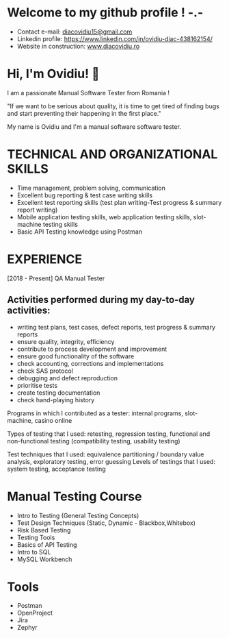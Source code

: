 
# Welcome to my github profile ! -.-

- Contact e-mail: diacovidiu15@gmail.com
- Linkedin profile: https://www.linkedin.com/in/ovidiu-diac-438162154/
- Website in construction: www.diacovidiu.ro


# Hi, I'm Ovidiu! 👋
I am a passionate Manual Software Tester from Romania !

"If we want to be serious about quality, it is time to get tired of finding bugs and start preventing their happening in the first place."


My name is Ovidiu and I'm a manual software software tester. 


# TECHNICAL AND ORGANIZATIONAL SKILLS
- Time management, problem solving, communication
- Excellent bug reporting & test case writing skills
- Excellent test reporting skills (test plan writing-Test progress & summary report writing)
- Mobile application testing skills, web application testing skills, slot-machine testing skills
- Basic API Testing knowledge using Postman

# EXPERIENCE
[2018 - Present] QA Manual Tester

Activities performed during my day-to-day activities:
-
- writing test plans, test cases, defect reports, test progress & summary reports
- ensure quality, integrity, efficiency
- contribute to process development and improvement
- ensure good functionality of the software
- check accounting, corrections and implementations
- check SAS protocol
- debugging and defect reproduction
- prioritise tests
- create testing documentation
- check hand-playing history

Programs in which I contributed as a tester: internal programs, slot-machine,
casino online

Types of testing that I used: retesting, regression testing, functional and non-functional testing (compatibility testing, usability testing)

Test techniques that I used: equivalence partitioning / boundary value analysis,
exploratory testing, error guessing
Levels of testings that I used: system testing, acceptance testing

# Manual Testing Course
- Intro to Testing (General Testing Concepts)
- Test Design Techniques (Static, Dynamic - Blackbox,Whitebox)
- Risk Based Testing
- Testing Tools
- Basics of API Testing
- Intro to SQL
- MySQL Workbench

# Tools
- Postman
- OpenProject
- Jira
- Zephyr


